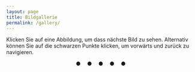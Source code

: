 ```yaml
---
layout: page
title: Bildgallerie
permalink: /gallery/
---
```


Klicken Sie auf eine Abbildung, um dass nächste Bild zu sehen. Alternativ können Sie auf die schwarzen Punkte klicken, um vorwärts und zurück zu navigieren.

<style>
.dummieAbb {display:none;}
</style>

<img class="dummieAbb" src="/dummie/images/abb-dummies.001.png" onclick="plusDivs(+1)">
<img class="dummieAbb" src="/dummie/images/abb-dummies.002.png" onclick="plusDivs(+1)">
<img class="dummieAbb" src="/dummie/images/abb-dummies.003.png" onclick="plusDivs(+1)">
<img class="dummieAbb" src="/dummie/images/abb-dummies.004.png" onclick="plusDivs(+1)">
<img class="dummieAbb" src="/dummie/images/abb-dummies.005.png" onclick="plusDivs(+1)">

<center>
<b onclick="currentDiv(1)">●&nbsp;&nbsp;&nbsp;&nbsp;</b> 
<b onclick="currentDiv(2)">●&nbsp;&nbsp;&nbsp;&nbsp;</b> 
<b onclick="currentDiv(3)">●&nbsp;&nbsp;&nbsp;&nbsp;</b> 
<b onclick="currentDiv(4)">●&nbsp;&nbsp;&nbsp;&nbsp;</b> 
<b onclick="currentDiv(5)">●</b> 
</center>

<script>
var slideIndex = 1;
showDivs(slideIndex);

function plusDivs(n) {
  showDivs(slideIndex += n);
}
  
function currentDiv(n) {
  showDivs(slideIndex = n);
}

function showDivs(n) {
  var i;
  var x = document.getElementsByClassName("dummieAbb");
  if (n > x.length) {slideIndex = 1} 
  if (n < 1) {slideIndex = x.length} ;
  for (i = 0; i < x.length; i++) {
    x[i].style.display = "none"; 
  }
  x[slideIndex-1].style.display = "block"; 
}
</script>



